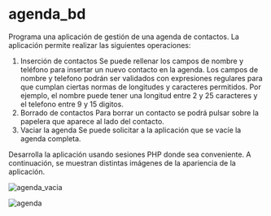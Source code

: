 # agenda_bd
 Programa una aplicación de gestión de una agenda de contactos.
La aplicación permite realizar las siguientes operaciones:
1. Inserción de contactos
Se puede rellenar los campos de nombre y teléfono para insertar un nuevo contacto en la agenda.
Los campos de nombre y telefono podrán ser validados con expresiones regulares para que cumplan ciertas normas de 
longitudes y caracteres permitidos. Por ejemplo, el nombre puede tener una longitud entre 2 y 25 caracteres y el telefono
 entre 9 y 15 digitos. 
2. Borrado de contactos
Para borrar un contacto se podrá pulsar sobre la papelera que aparece al lado del contacto.
3. Vaciar la agenda
Se puede solicitar a la aplicación que se vacíe la agenda completa.

Desarrolla la aplicación usando sesiones PHP donde sea conveniente.
A continuación, se muestran distintas imágenes de la apariencia de la aplicación.


![agenda_vacia](/img/agendadb_vacia.png)


![agenda](/img/agendadb.png)

